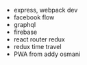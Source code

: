 * express, webpack dev
* facebook flow 
* graphql 
* firebase 
* react router redux
* redux time travel
* PWA from addy osmani